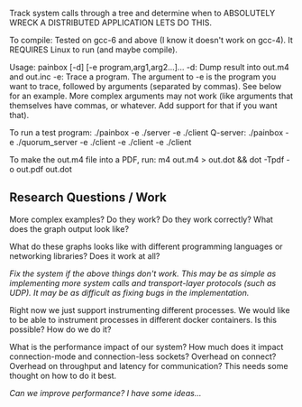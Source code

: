 Track system calls through a tree and determine when to ABSOLUTELY WRECK A DISTRIBUTED APPLICATION LETS DO THIS.

To compile: Tested on gcc-6 and above (I know it doesn't work on gcc-4). It REQUIRES Linux to run (and maybe compile).

Usage: painbox [-d] [-e program,arg1,arg2...]...
    -d: Dump result into out.m4 and out.inc
    -e: Trace a program. The argument to -e is the program you want to trace,
        followed by arguments (separated by commas). See below for an example. More complex arguments may not work (like arguments
        that themselves have commas, or whatever. Add support for that if you want that).

To run a test program:
./painbox -e ./server -e ./client
Q-server:
./painbox -e ./quorum_server -e ./client -e ./client -e ./client

To make the out.m4 file into a PDF, run:
m4 out.m4 > out.dot && dot -Tpdf -o out.pdf out.dot



Research Questions / Work
-------------------------
More complex examples? Do they work? Do they work correctly? What does the graph
output look like?

What do these graphs looks like with different programming languages or
networking libraries? Does it work at all?

*Fix the system if the above things don't work. This may be as simple as
implementing more system calls and transport-layer protocols (such as UDP).
It may be as difficult as fixing bugs in the implementation.*

Right now we just support instrumenting different processes. We would like to be
able to instrument processes in different docker containers. Is this possible?
How do we do it?

What is the performance impact of our system? How much does it impact
connection-mode and connection-less sockets? Overhead on connect? Overhead on
throughput and latency for communication? This needs some thought on how to do
it best.

*Can we improve performance? I have some ideas...*



